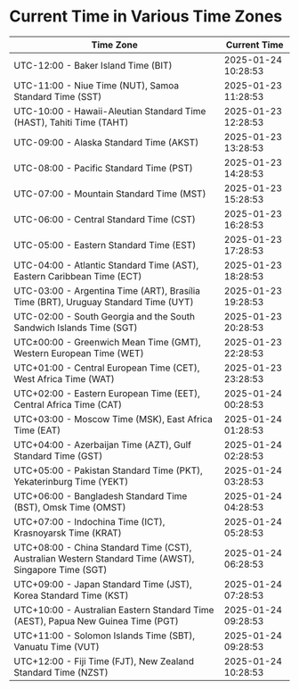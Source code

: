 # Current Time in Various Time Zones

| Time Zone | Current Time |
|-----------|--------------|
| UTC-12:00 - Baker Island Time (BIT) | 2025-01-24 10:28:53 |
| UTC-11:00 - Niue Time (NUT), Samoa Standard Time (SST) | 2025-01-23 11:28:53 |
| UTC-10:00 - Hawaii-Aleutian Standard Time (HAST), Tahiti Time (TAHT) | 2025-01-23 12:28:53 |
| UTC-09:00 - Alaska Standard Time (AKST) | 2025-01-23 13:28:53 |
| UTC-08:00 - Pacific Standard Time (PST) | 2025-01-23 14:28:53 |
| UTC-07:00 - Mountain Standard Time (MST) | 2025-01-23 15:28:53 |
| UTC-06:00 - Central Standard Time (CST) | 2025-01-23 16:28:53 |
| UTC-05:00 - Eastern Standard Time (EST) | 2025-01-23 17:28:53 |
| UTC-04:00 - Atlantic Standard Time (AST), Eastern Caribbean Time (ECT) | 2025-01-23 18:28:53 |
| UTC-03:00 - Argentina Time (ART), Brasília Time (BRT), Uruguay Standard Time (UYT) | 2025-01-23 19:28:53 |
| UTC-02:00 - South Georgia and the South Sandwich Islands Time (SGT) | 2025-01-23 20:28:53 |
| UTC±00:00 - Greenwich Mean Time (GMT), Western European Time (WET) | 2025-01-23 22:28:53 |
| UTC+01:00 - Central European Time (CET), West Africa Time (WAT) | 2025-01-23 23:28:53 |
| UTC+02:00 - Eastern European Time (EET), Central Africa Time (CAT) | 2025-01-24 00:28:53 |
| UTC+03:00 - Moscow Time (MSK), East Africa Time (EAT) | 2025-01-24 01:28:53 |
| UTC+04:00 - Azerbaijan Time (AZT), Gulf Standard Time (GST) | 2025-01-24 02:28:53 |
| UTC+05:00 - Pakistan Standard Time (PKT), Yekaterinburg Time (YEKT) | 2025-01-24 03:28:53 |
| UTC+06:00 - Bangladesh Standard Time (BST), Omsk Time (OMST) | 2025-01-24 04:28:53 |
| UTC+07:00 - Indochina Time (ICT), Krasnoyarsk Time (KRAT) | 2025-01-24 05:28:53 |
| UTC+08:00 - China Standard Time (CST), Australian Western Standard Time (AWST), Singapore Time (SGT) | 2025-01-24 06:28:53 |
| UTC+09:00 - Japan Standard Time (JST), Korea Standard Time (KST) | 2025-01-24 07:28:53 |
| UTC+10:00 - Australian Eastern Standard Time (AEST), Papua New Guinea Time (PGT) | 2025-01-24 09:28:53 |
| UTC+11:00 - Solomon Islands Time (SBT), Vanuatu Time (VUT) | 2025-01-24 09:28:53 |
| UTC+12:00 - Fiji Time (FJT), New Zealand Standard Time (NZST) | 2025-01-24 10:28:53 |
